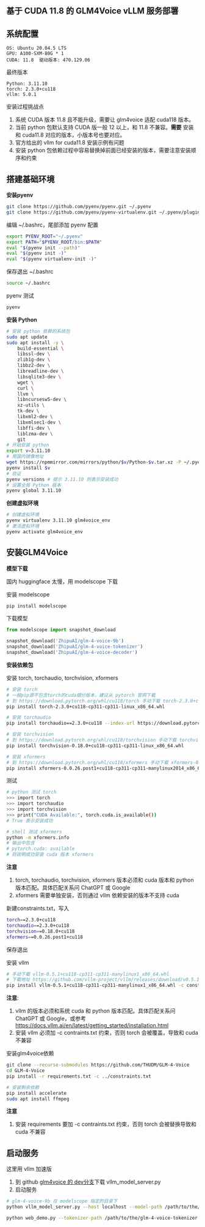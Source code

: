 ## 基于 CUDA 11.8 的 GLM4Voice vLLM 服务部署

## 系统配置

```
OS: Ubuntu 20.04.5 LTS
GPU: A100-SXM-80G * 1
CUDA: 11.8  驱动版本: 470.129.06
```

最终版本

```
Python: 3.11.10
torch: 2.3.0+cu118
vllm: 5.0.1
```

安装过程挑战点

1. 系统 CUDA 版本 11.8 且不能升级，需要让 glm4voice 适配 cuda118 版本。
2. 当前 python 包默认支持 CUDA 版一般 12 以上，和 11.8 不兼容。**需要** 安装和 cuda11.8 对应的版本，小版本号也要对应。
3. 官方给出的 vllm for cuda11.8 安装示例有问题 
4. 安装 python 包依赖过程中容易替换掉前面已经安装的版本，需要注意安装顺序和约束 

## 搭建基础环境

**安装pyenv**

```bash
git clone https://github.com/pyenv/pyenv.git ~/.pyenv
git clone https://github.com/pyenv/pyenv-virtualenv.git ~/.pyenv/plugins/pyenv-virtualenv
```

编辑 ~/.bashrc，尾部添加 pyenv 配置

```bash
export PYENV_ROOT="~/.pyenv"
export PATH="$PYENV_ROOT/bin:$PATH"
eval "$(pyenv init --path)"
eval "$(pyenv init -)"
eval "$(pyenv virtualenv-init -)"
```

保存退出 ~/.bashrc

```bash
source ~/.bashrc
```

pyenv 测试

```bash
pyenv
```

**安装 Python**

```bash
# 安装 python 依赖的系统包
sudo apt update
sudo apt install -y \
    build-essential \
    libssl-dev \
    zlib1g-dev \
    libbz2-dev \
    libreadline-dev \
    libsqlite3-dev \
    wget \
    curl \
    llvm \
    libncursesw5-dev \
    xz-utils \
    tk-dev \
    libxml2-dev \
    libxmlsec1-dev \
    libffi-dev \
    liblzma-dev \
    git
# 开始安装 python
export v=3.11.10
# 用国内镜像地址
wget https://npmmirror.com/mirrors/python/$v/Python-$v.tar.xz -P ~/.pyenv/cache/
pyenv install $v
# 验证
pyenv versions # 提示 3.11.10 则表示安装成功
# 设置全局 Python 版本
pyenv global 3.11.10
```

**创建虚拟环境**

```bash
# 创建虚拟环境
pyenv virtualenv 3.11.10 glm4voice_env
# 激活虚拟环境
pyenv activate glm4voice_env
```

## 安装GLM4Voice

**模型下载**

国内 huggingface 太慢，用 modelscope 下载

安装 modelscope

```bash
pip install modelscope
```

下载模型

```python
from modelscope import snapshot_download

snapshot_download('ZhipuAI/glm-4-voice-9b')
snapshot_download('ZhipuAI/glm-4-voice-tokenizer')
snapshot_download('ZhipuAI/glm-4-voice-decoder')
```

**安装依赖包**

安装 torch, torchaudio, torchvision, xformers 

```bash
# 安装 torch 
# 一般pip源不包含torch的cuda细分版本，建议从 pytorch 官网下载
# 到 https://download.pytorch.org/whl/cu118/torch 手动下载 torch-2.3.0+cu118-cp311-cp311-linux_x86_64.whl
pip install torch-2.3.0+cu118-cp311-cp311-linux_x86_64.whl

# 安装 torchaudio 
pip install torchaudio==2.3.0+cu118 --index-url https://download.pytorch.org/whl/cu118

# 安装 torchvision 
# 到 https://download.pytorch.org/whl/cu118/torchvision 手动下载 torchvision-0.18.0+cu118-cp311-cp311-linux_x86_64.whl
pip install torchvision-0.18.0+cu118-cp311-cp311-linux_x86_64.whl

# 安装 xformers 
# 到 https://download.pytorch.org/whl/cu118/xformers 手动下载 xformers-0.0.26.post1+cu118-cp311-cp311-manylinux2014_x86_64.whl 
pip install xformers-0.0.26.post1+cu118-cp311-cp311-manylinux2014_x86_64.whl 
```

测试

```bash
# python 测试 torch 
>>> import torch
>>> import torchaudio
>>> import torchvision
>>> print("CUDA Available:", torch.cuda.is_available())
# True 表示安装成功 
```

```bash
# shell 测试 xformers 
python -m xformers.info
# 输出中包含
# pytorch.cuda: available 
# 则说明成功安装 cuda 版本 xformers 
```

**注意**

1. torch, torchaudio, torchvision, xformers 版本必须和 cuda 版本和 python 版本匹配。具体匹配关系问 ChatGPT 或 Google 
2. xformers 需要单独安装，否则通过 vllm 依赖安装的版本不支持 cuda 

新建constraints.txt，写入

```bash
torch==2.3.0+cu118
torchaudio==2.3.0+cu118
torchvision==0.18.0+cu118
xformers==0.0.26.post1+cu118
```

保存退出

安装 vllm

```bash
# 手动下载 vllm-0.5.1+cu118-cp311-cp311-manylinux1_x86_64.whl
# 下载地址 https://github.com/vllm-project/vllm/releases/download/v0.5.1/vllm-0.5.1+cu118-cp311-cp311-manylinux1_x86_64.whl
pip install vllm-0.5.1+cu118-cp311-cp311-manylinux1_x86_64.whl -c constraints.txt
```

**注意**:

1. vllm 的版本必须和系统 cuda 和 python 版本匹配。具体匹配关系问 ChatGPT 或 Google，或参考 https://docs.vllm.ai/en/latest/getting_started/installation.html
3. 安装 vllm 必须加 -c contraints.txt 约束，否则 torch 会被覆盖，导致和 cuda 不兼容

安装glm4voice依赖

```bash
git clone --recurse-submodules https://github.com/THUDM/GLM-4-Voice
cd GLM-4-Voice
pip install -r requirements.txt -c ../constraints.txt

# 安装剩余依赖
pip install accelerate
sudo apt install ffmpeg
```

**注意**

1. 安装 requirements 要加 -c contraints.txt 约束，否则 torch 会被替换导致和 cuda 不兼容

## 启动服务

这里用 vllm 加速版

1. 到 github [glm4voice 的 dev分支](https://github.com/THUDM/GLM-4-Voice/tree/dev)下载 vllm_model_server.py
2. 启动服务 

```bash
# glm-4-voice-9b 在 modelscope 指定的目录下 
python vllm_model_server.py --host localhost --model-path /path/to/the/glm-4-voice-9b --port 10000 --dtype bfloat16 --device cuda:0

python web_demo.py --tokenizer-path /path/to/the/glm-4-voice-tokenizer --model-path /path/to/the/glm-4-voice-9b --flow-path /path/to/the/glm-4-voice-decoder 
```
